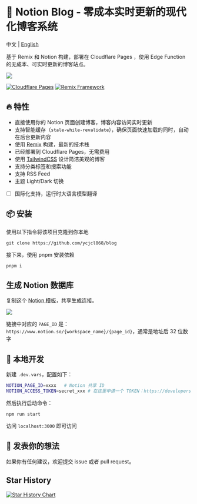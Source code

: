 # 📝 Notion Blog - 零成本实时更新的现代化博客系统

中文 | [English](./README.md)

基于 Remix 和 Notion 构建，部署在 Cloudflare Pages ，使用 Edge Function 的无成本、可实时更新的博客站点。

![](https://user-images.githubusercontent.com/13595509/221388253-a719a869-c4b9-4387-a513-101caa35df27.png)


[![Cloudflare Pages](https://img.shields.io/badge/Deployed_on-Cloudflare_Pages-F38020?logo=cloudflare)](https://developers.cloudflare.com/pages/)
[![Remix Framework](https://img.shields.io/badge/Built_with-Remix-1E1F21?logo=remix)](https://remix.run/)


## 🔥 特性

- 直接使用你的 Notion 页面创建博客，博客内容访问实时更新
- 支持智能缓存（`stale-while-revalidate`），确保页面快速加载的同时，自动在后台更新内容
- 使用 [Remix](https://remix.run/) 构建，最新的技术栈
- 已经部署到 Cloudflare Pages，无需费用
- 使用 [TailwindCSS](https://tailwindcss.com/) 设计简洁美观的博客
- 支持分类标签和搜索功能
- 支持 RSS Feed
- 主题 Light/Dark 切换
- [ ] 国际化支持，运行时大语言模型翻译

## 📦 安装

使用以下指令将该项目克隆到你本地

```
git clone https://github.com/ycjcl868/blog
```

接下来，使用 pnpm 安装依赖

```
pnpm i
```

## 生成 Notion 数据库

复制这个 [Notion 模板](https://ycjcl868.notion.site/b7e25fb9b29a48269e92e36f65a3ffbb)，共享生成连接。

![](https://github.com/user-attachments/assets/cb894cb4-4e1b-4f1e-adb4-d35ce67e5df4)

链接中对应的 `PAGE_ID` 是：`https://www.notion.so/{workspace_name}/{page_id}`，通常是地址后 32 位数字

## 🔨 本地开发

新建 `.dev.vars`，配置如下：

```bash
NOTION_PAGE_ID=xxxx   # Notion 共享 ID
NOTION_ACCESS_TOKEN=secret_xxx # 在这里申请一个 TOKEN：https://developers.notion.com/docs/create-a-notion-integration
```

然后执行启动命令：

```
npm run start
```

访问 `localhost:3000` 即可访问

## 📝 发表你的想法

如果你有任何建议，欢迎提交 issue 或者 pull request。

## Star History

[![Star History Chart](https://api.star-history.com/svg?repos=ycjcl868/blog&type=Date)](https://star-history.com/#ycjcl868/blog&Date)
